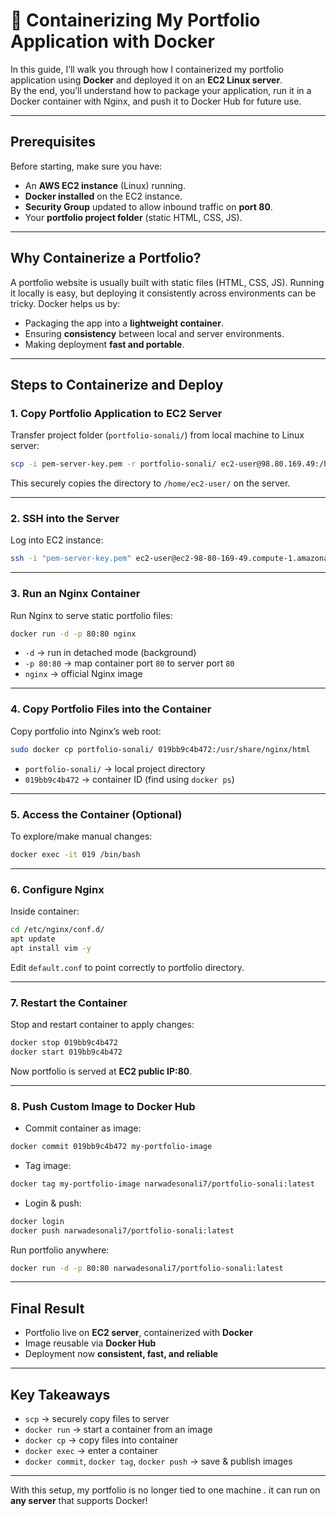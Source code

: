 # 🚀 Containerizing My Portfolio Application with Docker

In this guide, I’ll walk you through how I containerized my portfolio application using **Docker** and deployed it on an **EC2 Linux server**.  
By the end, you’ll understand how to package your application, run it in a Docker container with Nginx, and push it to Docker Hub for future use.

---
##  Prerequisites

Before starting, make sure you have:

- An **AWS EC2 instance** (Linux) running.  
- **Docker installed** on the EC2 instance.  
- **Security Group** updated to allow inbound traffic on **port 80**.  
- Your **portfolio project folder** (static HTML, CSS, JS).  

---

##  Why Containerize a Portfolio?

A portfolio website is usually built with static files (HTML, CSS, JS). Running it locally is easy, but deploying it consistently across environments can be tricky. Docker helps us by:

- Packaging the app into a **lightweight container**.
- Ensuring **consistency** between local and server environments.
- Making deployment **fast and portable**.

---

##  Steps to Containerize and Deploy

### **1. Copy Portfolio Application to EC2 Server**

Transfer project folder (`portfolio-sonali/`) from local machine to Linux server:

```bash
scp -i pem-server-key.pem -r portfolio-sonali/ ec2-user@98.80.169.49:/home/ec2-user/
```

This securely copies the directory to `/home/ec2-user/` on the server.

---

### **2. SSH into the Server**

Log into EC2 instance:

```bash
ssh -i "pem-server-key.pem" ec2-user@ec2-98-80-169-49.compute-1.amazonaws.com
```

---

### **3. Run an Nginx Container**

Run Nginx to serve static portfolio files:

```bash
docker run -d -p 80:80 nginx
```

- `-d` → run in detached mode (background)  
- `-p 80:80` → map container port `80` to server port `80`  
- `nginx` → official Nginx image  

---

### **4. Copy Portfolio Files into the Container**

Copy portfolio into Nginx’s web root:

```bash
sudo docker cp portfolio-sonali/ 019bb9c4b472:/usr/share/nginx/html
```

- `portfolio-sonali/` → local project directory  
- `019bb9c4b472` → container ID (find using `docker ps`)  

---

### **5. Access the Container (Optional)**

To explore/make manual changes:

```bash
docker exec -it 019 /bin/bash
```

---

### **6. Configure Nginx**

Inside container:

```bash
cd /etc/nginx/conf.d/
apt update
apt install vim -y
```

Edit `default.conf` to point correctly to portfolio directory.

---

### **7. Restart the Container**

Stop and restart container to apply changes:

```bash
docker stop 019bb9c4b472
docker start 019bb9c4b472
```

Now portfolio is served at **EC2 public IP:80**.

---

### **8. Push Custom Image to Docker Hub**

- Commit container as image:

```bash
docker commit 019bb9c4b472 my-portfolio-image
```

- Tag image:

```bash
docker tag my-portfolio-image narwadesonali7/portfolio-sonali:latest
```

- Login & push:

```bash
docker login
docker push narwadesonali7/portfolio-sonali:latest
```

Run portfolio anywhere:

```bash
docker run -d -p 80:80 narwadesonali7/portfolio-sonali:latest
```

---

##  Final Result

- Portfolio live on **EC2 server**, containerized with **Docker**  
- Image reusable via **Docker Hub**  
- Deployment now **consistent, fast, and reliable**  

---

##  Key Takeaways

- `scp` → securely copy files to server  
- `docker run` → start a container from an image  
- `docker cp` → copy files into container  
- `docker exec` → enter a container  
- `docker commit`, `docker tag`, `docker push` → save & publish images  

---

 With this setup, my portfolio is no longer tied to one machine . it can run on **any server** that supports Docker!
